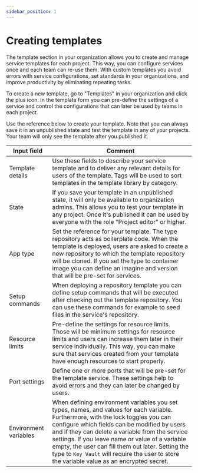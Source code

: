```yaml
---
sidebar_position: 1
---
```


# Creating templates

The template section in your organization allows you to create and manage service templates for each project. This way, you can configure services once and each team can re-use them. With custom templates you avoid errors with service configurations, set standards in your organizations, and improve productivity by eliminating repeating tasks.

To create a new template, go to "Templates" in your organization and click the plus icon. In the template form you can pre-define the settings of a service and control the configurations that can later be used by teams in each project.

Use the reference below to create your template. Note that you can always save it in an unpublished state and test the template in any of your projects. Your team will only see the template after you published it.

| Input field | Comment |
|---|---|
|Template details| Use these fields to describe your service template and to deliver any relevant details for users of the template. Tags will be used to sort templates in the template library by category. |
|State|If you save your template in an unpublished state, it will only be available to organization admins. This allows you to test your template in any project. Once it's published it can be used by everyone with the role "Project editor" or higher.|
|App type|Set the reference for your template. The type repository acts as boilerplate code. When the template is deployed, users are asked to create a new repository to which the template repository will be cloned. If you set the type to container image you can define an imagine and version that will be pre-set for services.|
|Setup commands|When deploying a repository template you can define setup commands that will be executed after checking out the template repository. You can use these commands for example to seed files in the service's repository.|
|Resource limits|Pre-define the settings for resource limits. Those will be minimum settings for resource limits and users can increase them later in their service individually. This way, you can make sure that services created from your template have enough resources to start properly.|
|Port settings|Define one or more ports that will be pre-set for the template service. These settings help to avoid errors and they can later be changed by users.|
|Environment variables|When defining environment variables you set types, names, and values for each variable. Furthermore, with the lock toggles you can configure which fields can be modified by users and if they can delete a variable from the service settings. If you leave name or value of a variable empty, the user can fill them out later. Setting the type to `Key Vault` will require the user to store the variable value as an encrypted secret.|
